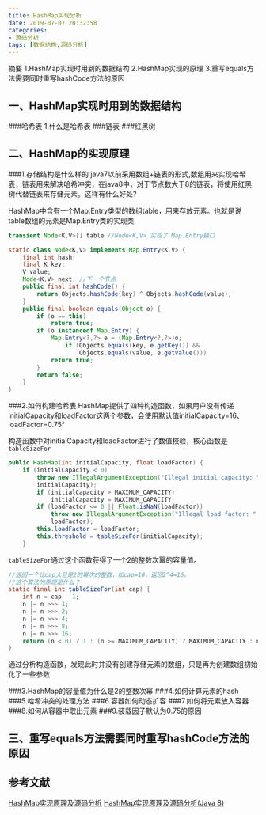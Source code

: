 ```yaml
---
title: HashMap实现分析
date: 2019-07-07 20:32:58
categories: 
- 源码分析
tags: [数据结构,源码分析]
---
```


摘要
1.HashMap实现时用到的数据结构
2.HashMap实现的原理
3.重写equals方法需要同时重写hashCode方法的原因


## 一、HashMap实现时用到的数据结构
###哈希表
1.什么是哈希表
###链表
###红黑树

## 二、HashMap的实现原理
###1.存储结构是什么样的
java7以前采用数组+链表的形式,数组用来实现哈希表，链表用来解决哈希冲突，在java8中，对于节点数大于8的链表，将使用红黑树代替链表来存储元素。这样有什么好处?

HashMap中含有一个Map.Entry类型的数组table，用来存放元素。也就是说table数组的元素是Map.Entry类的实现类
```java
transient Node<K,V>[] table //Node<K,V> 实现了 Map.Entry接口
```
```java
static class Node<K,V> implements Map.Entry<K,V> {
    final int hash;
    final K key;
    V value;
    Node<K,V> next; //下一个节点
    public final int hashCode() {
        return Objects.hashCode(key) ^ Objects.hashCode(value);
    }
    public final boolean equals(Object o) {
        if (o == this)
            return true;
        if (o instanceof Map.Entry) {
            Map.Entry<?,?> e = (Map.Entry<?,?>)o;
                if (Objects.equals(key, e.getKey()) &&
                    Objects.equals(value, e.getValue()))
            return true;
        }
        return false;
    }
}
```

###2.如何构建哈希表
HashMap提供了四种构造函数，如果用户没有传递initialCapacity和loadFactor这两个参数，会使用默认值initialCapacity=16、loadFactor=0.75f

构造函数中对initialCapacity和loadFactor进行了数值校验，核心函数是```tableSizeFor```
```java
public HashMap(int initialCapacity, float loadFactor) {
    if (initialCapacity < 0)
        throw new IllegalArgumentException("Illegal initial capacity: " +
        initialCapacity);
        if (initialCapacity > MAXIMUM_CAPACITY)
            initialCapacity = MAXIMUM_CAPACITY;
        if (loadFactor <= 0 || Float.isNaN(loadFactor))
            throw new IllegalArgumentException("Illegal load factor: " +
            loadFactor);
        this.loadFactor = loadFactor;
        this.threshold = tableSizeFor(initialCapacity);
    }
```

```tableSizeFor```通过这个函数获得了一个2的整数次幂的容量值。
```java
//返回一个比cap大且是2的幂次的整数，如cap=10，返回2^4=16。
//这个算法的原理是什么？
static final int tableSizeFor(int cap) {
    int n = cap - 1;
    n |= n >>> 1;
    n |= n >>> 2;
    n |= n >>> 4;
    n |= n >>> 8;
    n |= n >>> 16;
    return (n < 0) ? 1 : (n >= MAXIMUM_CAPACITY) ? MAXIMUM_CAPACITY : n + 1;
}
```
通过分析构造函数，发现此时并没有创建存储元素的数组，只是再为创建数组初始化了一些参数

###3.HashMap的容量值为什么是2的整数次幂
###4.如何计算元素的hash
###5.哈希冲突的处理方法
###6.容器如何动态扩容
###7.如何将元素放入容器
###8.如何从容器中取出元素
###9.装载因子默认为0.75的原因

## 三、重写equals方法需要同时重写hashCode方法的原因


## 参考文献
[HashMap实现原理及源码分析](https://www.cnblogs.com/chengxiao/p/6059914.html)
[HashMap实现原理及源码分析(Java 8)](https://www.cnblogs.com/yangming1996/p/7997468.html)
